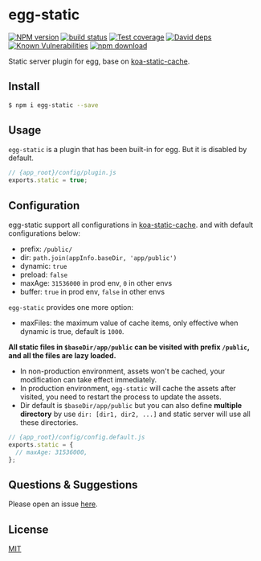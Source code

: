 # egg-static

[![NPM version][npm-image]][npm-url]
[![build status][travis-image]][travis-url]
[![Test coverage][codecov-image]][codecov-url]
[![David deps][david-image]][david-url]
[![Known Vulnerabilities][snyk-image]][snyk-url]
[![npm download][download-image]][download-url]

[npm-image]: https://img.shields.io/npm/v/egg-static.svg?style=flat-square
[npm-url]: https://npmjs.org/package/egg-static
[travis-image]: https://img.shields.io/travis/eggjs/egg-static.svg?style=flat-square
[travis-url]: https://travis-ci.org/eggjs/egg-static
[codecov-image]: https://codecov.io/github/eggjs/egg-static/coverage.svg?branch=master
[codecov-url]: https://codecov.io/github/eggjs/egg-static?branch=master
[david-image]: https://img.shields.io/david/eggjs/egg-static.svg?style=flat-square
[david-url]: https://david-dm.org/eggjs/egg-static
[snyk-image]: https://snyk.io/test/npm/egg-static/badge.svg?style=flat-square
[snyk-url]: https://snyk.io/test/npm/egg-static
[download-image]: https://img.shields.io/npm/dm/egg-static.svg?style=flat-square
[download-url]: https://npmjs.org/package/egg-static

Static server plugin for egg, base on [koa-static-cache](https://github.com/koajs/static-cache).

## Install

```bash
$ npm i egg-static --save
```

## Usage

`egg-static` is a plugin that has been built-in for egg. But it is disabled by default.

```js
// {app_root}/config/plugin.js
exports.static = true;
```

## Configuration

egg-static support all configurations in [koa-static-cache](https://github.com/koajs/static-cache). and with default configurations below:

- prefix: `/public/`
- dir: `path.join(appInfo.baseDir, 'app/public')`
- dynamic: `true`
- preload: `false`
- maxAge: `31536000` in prod env, `0` in other envs
- buffer: `true` in prod env, `false` in other envs

`egg-static` provides one more option:

- maxFiles: the maximum value of cache items, only effective when dynamic is true, default is `1000`.

**All static files in `$baseDir/app/public` can be visited with prefix `/public`, and all the files are lazy loaded.**

- In non-production environment, assets won't be cached, your modification can take effect immediately.
- In production environment, `egg-static` will cache the assets after visited, you need to restart the process to update the assets.
- Dir default is `$baseDir/app/public` but you can also define **multiple directory** by use `dir: [dir1, dir2, ...]` and static server will use all these directories.

```js
// {app_root}/config/config.default.js
exports.static = {
  // maxAge: 31536000,
};
```

## Questions & Suggestions

Please open an issue [here](https://github.com/eggjs/egg/issues).

## License

[MIT](LICENSE)
